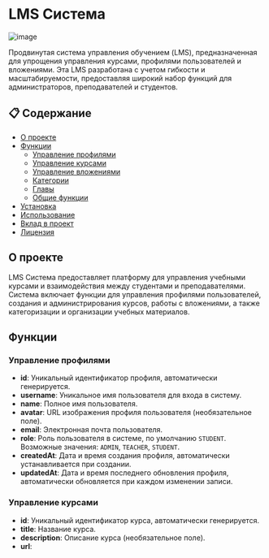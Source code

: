
# LMS Система

![image](https://github.com/OOO-KAKIE-LYUDI/.github/assets/135171246/674f2a52-d6f6-4ca8-9b3c-fe013aad5e43)

Продвинутая система управления обучением (LMS), предназначенная для упрощения управления курсами, профилями пользователей и вложениями. Эта LMS разработана с учетом гибкости и масштабируемости, предоставляя широкий набор функций для администраторов, преподавателей и студентов.

## 📋 Содержание

- [О проекте](#о-проекте)
- [Функции](#функции)
  - [Управление профилями](#управление-профилями)
  - [Управление курсами](#управление-курсами)
  - [Управление вложениями](#управление-вложениями)
  - [Категории](#категории)
  - [Главы](#главы)
  - [Общие функции](#общие-функции)
- [Установка](#установка)
- [Использование](#использование)
- [Вклад в проект](#вклад-в-проект)
- [Лицензия](#лицензия)

## О проекте

LMS Система предоставляет платформу для управления учебными курсами и взаимодействия между студентами и преподавателями. Система включает функции для управления профилями пользователей, создания и администрирования курсов, работы с вложениями, а также категоризации и организации учебных материалов.

## Функции

### Управление профилями

- **id**: Уникальный идентификатор профиля, автоматически генерируется.
- **username**: Уникальное имя пользователя для входа в систему.
- **name**: Полное имя пользователя.
- **avatar**: URL изображения профиля пользователя (необязательное поле).
- **email**: Электронная почта пользователя.
- **role**: Роль пользователя в системе, по умолчанию `STUDENT`. Возможные значения: `ADMIN`, `TEACHER`, `STUDENT`.
- **createdAt**: Дата и время создания профиля, автоматически устанавливается при создании.
- **updatedAt**: Дата и время последнего обновления профиля, автоматически обновляется при каждом изменении записи.

### Управление курсами

- **id**: Уникальный идентификатор курса, автоматически генерируется.
- **title**: Название курса.
- **description**: Описание курса (необязательное поле).
- **url**:
